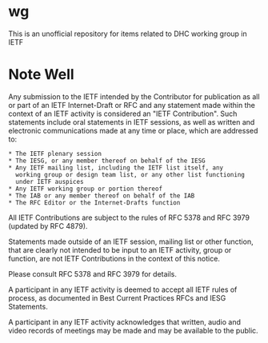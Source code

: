 wg
==

This is an unofficial repository for items related to DHC working group in IETF

Note Well
=========

Any submission to the IETF intended by the Contributor for publication
as all or part of an IETF Internet-Draft or RFC and any statement made
within the context of an IETF activity is considered an "IETF
Contribution". Such statements include oral statements in IETF
sessions, as well as written and electronic communications made at any
time or place, which are addressed to:

    * The IETF plenary session
    * The IESG, or any member thereof on behalf of the IESG
    * Any IETF mailing list, including the IETF list itself, any
      working group or design team list, or any other list functioning
      under IETF auspices
    * Any IETF working group or portion thereof
    * The IAB or any member thereof on behalf of the IAB
    * The RFC Editor or the Internet-Drafts function

All IETF Contributions are subject to the rules of RFC 5378 and RFC
3979 (updated by RFC 4879).

Statements made outside of an IETF session, mailing list or other
function, that are clearly not intended to be input to an IETF
activity, group or function, are not IETF Contributions in the context
of this notice.

Please consult RFC 5378 and RFC 3979 for details.

A participant in any IETF activity is deemed to accept all IETF rules
of process, as documented in Best Current Practices RFCs and IESG
Statements.

A participant in any IETF activity acknowledges that written, audio
and video records of meetings may be made and may be available to the
public.
